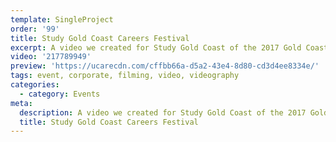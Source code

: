 ```yaml
---
template: SingleProject
order: '99'
title: Study Gold Coast Careers Festival
excerpt: A video we created for Study Gold Coast of the 2017 Gold Coast Careers Festival.
video: '217789949'
preview: 'https://ucarecdn.com/cffbb66a-d5a2-43e4-8d80-cd3d4ee8334e/'
tags: event, corporate, filming, video, videography
categories:
  - category: Events
meta:
  description: A video we created for Study Gold Coast of the 2017 Gold Coast Careers Festival.
  title: Study Gold Coast Careers Festival
---
```

